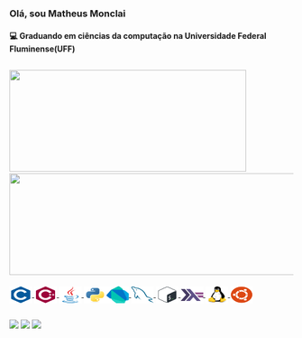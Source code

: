 ### Olá, sou Matheus Monclai
#### :computer: Graduando em ciências da computação na Universidade Federal Fluminense(UFF)

##

<div>
  <a href="https://github.com/monclai">
  <img height="180em" width="420em" src="https://github-readme-stats.vercel.app/api?username=monclai&show_icons=true&theme=algolia&include_all_commits=true&count_private=true"/> 
    
  <img height="180em" width="510em" src="https://github-readme-stats.vercel.app/api/top-langs/?username=monclai&layout=compact&langs_count=16&theme=algolia"/>
</div>
  
<div style="display: inline_block"><br>
<img align="center" alt="c-lang" height="30" width="40" src="https://raw.githubusercontent.com/devicons/devicon/master/icons/c/c-plain.svg">
<img align="center" alt="cplusplus-lagn" height="30" width="40" src="https://raw.githubusercontent.com/devicons/devicon/master/icons/cplusplus/cplusplus-plain.svg">
<img align="center" alt="java-lang" height="30" width="40" src="https://raw.githubusercontent.com/devicons/devicon/master/icons/java/java-original.svg">
<img align="center" alt="Python-lang" height="30" width="40" src="https://raw.githubusercontent.com/devicons/devicon/master/icons/python/python-original.svg"><img align="center" alt="Dart-lang" height="30" width="40" src="https://raw.githubusercontent.com/devicons/devicon/master/icons/dart/dart-original.svg">
<img align="center" alt="Mysql-lang" height="30" width="40" src="https://raw.githubusercontent.com/devicons/devicon/master/icons/mysql/mysql-plain.svg">
<img align="center" alt="bash" height="30" width="40" src="https://raw.githubusercontent.com/devicons/devicon/master/icons/bash/bash-original.svg">
<img align="center" alt="haskell-lang" height="30" width="40" src="https://raw.githubusercontent.com/devicons/devicon/master/icons/haskell/haskell-original.svg">
<img align="center" alt="linux" height="30" width="40" src="https://raw.githubusercontent.com/devicons/devicon/master/icons/linux/linux-original.svg">
<img align="center" alt="Ubuntu" height="30" width="40" src="https://github.com/devicons/devicon/blob/master/icons/ubuntu/ubuntu-plain.svg">
  
##
  
<div>
<a href="https://www.linkedin.com/in/matheus-monclai" target="_blank"><img src="https://img.shields.io/badge/-LinkedIn-%230077B5?style=for-the-badge&logo=linkedin&logoColor=white" target="_blank"></a> 
<a href = "mailto:matheusmonclai@gmail.com"><img src="https://img.shields.io/badge/-Gmail-%23333?style=for-the-badge&logo=gmail&logoColor=white" target="_blank"></a>
<a href = "mailto:matheusmonclai@outlook.com"><img src="https://img.shields.io/badge/Microsoft_Outlook-0078D4?style=for-the-badge&logo=microsoft-outlook&logoColor=white" target="_blank"></a>  
</div>
